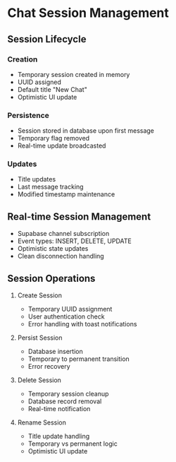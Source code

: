 
# Chat Session Management

## Session Lifecycle

### Creation
- Temporary session created in memory
- UUID assigned
- Default title "New Chat"
- Optimistic UI update

### Persistence
- Session stored in database upon first message
- Temporary flag removed
- Real-time update broadcasted

### Updates
- Title updates
- Last message tracking
- Modified timestamp maintenance

## Real-time Session Management
- Supabase channel subscription
- Event types: INSERT, DELETE, UPDATE
- Optimistic state updates
- Clean disconnection handling

## Session Operations
1. Create Session
   - Temporary UUID assignment
   - User authentication check
   - Error handling with toast notifications

2. Persist Session
   - Database insertion
   - Temporary to permanent transition
   - Error recovery

3. Delete Session
   - Temporary session cleanup
   - Database record removal
   - Real-time notification

4. Rename Session
   - Title update handling
   - Temporary vs permanent logic
   - Optimistic UI update
